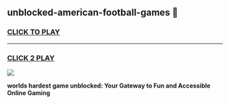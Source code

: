 
## unblocked-american-football-games 👋
<h3>
<a href="https://premium.freeplayer.one?title=unblocked-american-football-games&ref=14F">CLICK TO PLAY</a></h3>
<hr>

<h3>
<a href="https://premium.freeplayer.one?title=unblocked-american-football-games&ref=14F">CLICK 2 PLAY</a>
  
</h3>

<a href="https://premium.freeplayer.one?title=unblocked-american-football-games&ref=12F/"><img src="https://clearcache.store/games.png"></a>


**worlds hardest game unblocked: Your Gateway to Fun and Accessible Online Gaming**

